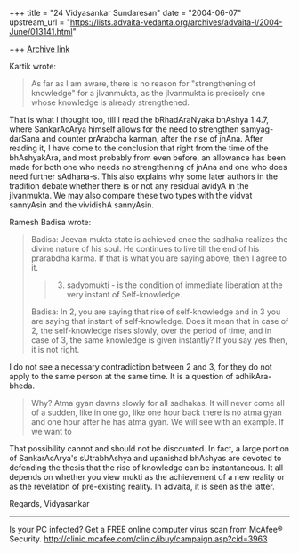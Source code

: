 +++
title = "24 Vidyasankar Sundaresan"
date = "2004-06-07"
upstream_url = "https://lists.advaita-vedanta.org/archives/advaita-l/2004-June/013141.html"

+++
[Archive link](https://lists.advaita-vedanta.org/archives/advaita-l/2004-June/013141.html)

Kartik wrote:

>As far as I am aware, there is no reason for "strengthening of
>knowledge" for a jIvanmukta, as the jIvanmukta is precisely one whose
>knowledge is already strengthened.

That is what I thought too, till I read the bRhadAraNyaka bhAshya 1.4.7, 
where SankarAcArya himself allows for the need to strengthen samyag-darSana 
and counter prArabdha karman, after the rise of jnAna. After reading it, I 
have come to the conclusion that right from the time of the bhAshyakAra, and 
most probably from even before, an allowance has been made for both one who 
needs no strengthening of jnAna and one who does need further sAdhana-s. 
This also explains why some later authors in the tradition debate whether 
there is or not any residual avidyA in the jIvanmukta. We may also compare 
these two types with the vidvat sannyAsin and the vividishA sannyAsin.

Ramesh Badisa wrote:

>Badisa: Jeevan mukta state is achieved once the sadhaka realizes the divine
>nature of his soul. He continues to live till the end of his prarabdha
>karma. If that is what you are saying above, then I agree to it.
>
> >3. sadyomukti - is the condition of immediate liberation at the very
> >instant of Self-knowledge.
>
>Badisa: In 2, you are saying that rise of self-knowledge and in 3 you are
>saying that instant of self-knowledge. Does it mean that in case of 2, the
>self-knowledge rises slowly, over the period of time, and in case of 3, the
>same knowledge is given instantly? If you say yes then, it is not right.

I do not see a necessary contradiction between 2 and 3, for they do not 
apply to the same person at the same time. It is a question of 
adhikAra-bheda.

>Why? Atma gyan dawns slowly for all sadhakas. It will never come all of a
>sudden, like in one go, like one hour back there is no atma gyan and one
>hour after he has atma gyan. We will see with an example. If we want to

That possibility cannot and should not be discounted. In fact, a large 
portion of SankarAcArya's sUtrabhAshya and upanishad bhAshyas are devoted to 
defending the thesis that the rise of knowledge can be instantaneous. It all 
depends on whether you view mukti as the achievement of a new reality or as 
the revelation of pre-existing reality. In advaita, it is seen as the 
latter.

Regards,
Vidyasankar

_________________________________________________________________
Is your PC infected? Get a FREE online computer virus scan from McAfee® 
Security. http://clinic.mcafee.com/clinic/ibuy/campaign.asp?cid=3963


